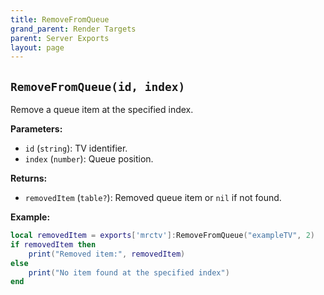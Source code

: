 ```yaml
---
title: RemoveFromQueue
grand_parent: Render Targets
parent: Server Exports
layout: page
---
```


## `RemoveFromQueue(id, index)`
Remove a queue item at the specified index.

**Parameters:**
- `id` (`string`): TV identifier.
- `index` (`number`): Queue position.

**Returns:**
- `removedItem` (`table?`): Removed queue item or `nil` if not found.

**Example:**
```lua
local removedItem = exports['mrctv']:RemoveFromQueue("exampleTV", 2)
if removedItem then
    print("Removed item:", removedItem)
else
    print("No item found at the specified index")
end
```